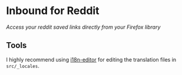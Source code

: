 # Inbound for Reddit
_Access your reddit saved links directly from your Firefox library_

## Tools
I highly recommend using [i18n-editor](https://github.com/jcbvm/i18n-editor) for editing the translation files in `src/_locales`.